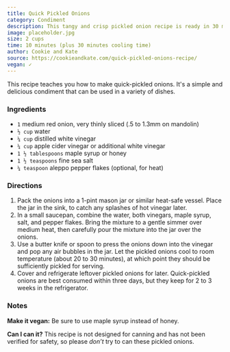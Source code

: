 ```yaml
---
title: Quick Pickled Onions
category: Condiment
description: This tangy and crisp pickled onion recipe is ready in 30 minutes. These onions are the perfect condiment for tacos, burritos, nachos, burgers and more.
image: placeholder.jpg
size: 2 cups
time: 10 minutes (plus 30 minutes cooling time)
author: Cookie and Kate
source: https://cookieandkate.com/quick-pickled-onions-recipe/
vegan: ✓
---
```


This recipe teaches you how to make quick-pickled onions. It's a simple and delicious condiment that can be used in a variety of dishes. 

### Ingredients

* `1` medium red onion, very thinly sliced (.5 to 1.3mm on mandolin)
* `½ cup` water
* `¼ cup` distilled white vinegar
* `¼ cup` apple cider vinegar or additional white vinegar
* `1 ½ tablespoons` maple syrup or honey
* `1 ½ teaspoons` fine sea salt
* `¼ teaspoon` aleppo pepper flakes (optional, for heat)

### Directions

1. Pack the onions into a 1-pint mason jar or similar heat-safe vessel. Place the jar in the sink, to catch any splashes of hot vinegar later.
2. In a small saucepan, combine the water, both vinegars, maple syrup, salt, and pepper flakes. Bring the mixture to a gentle simmer over medium heat, then carefully pour the mixture into the jar over the onions.
3. Use a butter knife or spoon to press the onions down into the vinegar and pop any air bubbles in the jar. Let the pickled onions cool to room temperature (about 20 to 30 minutes), at which point they should be sufficiently pickled for serving.
4. Cover and refrigerate leftover pickled onions for later. Quick-pickled onions are best consumed within three days, but they keep for 2 to 3 weeks in the refrigerator.

### Notes

**Make it vegan:** Be sure to use maple syrup instead of honey.

**Can I can it?** This recipe is not designed for canning and has not been verified for safety, so please _don’t_ try to can these pickled onions.